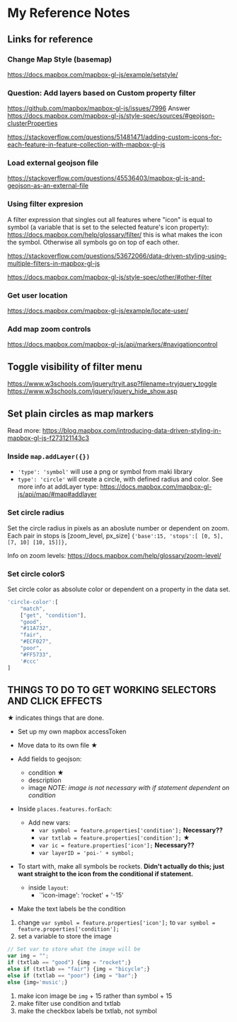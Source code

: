 # My Reference Notes

## Links for reference

### Change Map Style (basemap)

<https://docs.mapbox.com/mapbox-gl-js/example/setstyle/>

### Question: Add layers based on Custom property filter

<https://github.com/mapbox/mapbox-gl-js/issues/7996>
Answer
<https://docs.mapbox.com/mapbox-gl-js/style-spec/sources/#geojson-clusterProperties>

<https://stackoverflow.com/questions/51481471/adding-custom-icons-for-each-feature-in-feature-collection-with-mapbox-gl-js>

### Load external geojson file

<https://stackoverflow.com/questions/45536403/mapbox-gl-js-and-geojson-as-an-external-file>

### Using filter expresion

A filter expression that singles out all features where "icon" is equal to symbol (a variable that is set to the selected feature's icon property):
<https://docs.mapbox.com/help/glossary/filter/>
this is what makes the icon the symbol. Otherwise all symbols go on top of each other.

<https://stackoverflow.com/questions/53672066/data-driven-styling-using-multiple-filters-in-mapbox-gl-js>

<https://docs.mapbox.com/mapbox-gl-js/style-spec/other/#other-filter>


### Get user location
<https://docs.mapbox.com/mapbox-gl-js/example/locate-user/>

### Add map zoom controls
<https://docs.mapbox.com/mapbox-gl-js/api/markers/#navigationcontrol>

## Toggle visibility of filter menu
<https://www.w3schools.com/jquery/tryit.asp?filename=tryjquery_toggle>
<https://www.w3schools.com/jquery/jquery_hide_show.asp>

## Set plain circles as map markers

Read more: <https://blog.mapbox.com/introducing-data-driven-styling-in-mapbox-gl-js-f273121143c3>

### Inside  `map.addLayer({})`

* `'type': 'symbol'` will use a png or symbol from maki library
* `type': 'circle'` will create a circle, with defined radius and color.
See more info at addLayer type: <https://docs.mapbox.com/mapbox-gl-js/api/map/#map#addlayer>

### Set circle radius

Set the circle radius in pixels as an aboslute number or dependent on zoom. Each pair in stops is [zoom_level, px_size] `{'base':15, 'stops':[ [0, 5], [7, 10] [10, 15]]},`

Info on zoom levels: <https://docs.mapbox.com/help/glossary/zoom-level/>

### Set circle colorS

Set circle color as absolute color or dependent on a property in the data set.

```javascript
'circle-color':[
    "match",
    ["get", "condition"],
    "good",
    "#11A732",
    "fair",
    "#ECF027",
    "poor",
    "#FF5733",
    '#ccc'
]
```

## THINGS TO DO TO GET WORKING SELECTORS AND CLICK EFFECTS

&#9733; indicates things that are done.

* Set up my own mapbox accessToken

* Move data to its own file  &#9733;

* Add fields to geojson:
  * condition   &#9733;
  * description
  * image *NOTE: image is not necessary with if statement dependent on condition*

* Inside `places.features.forEach`:
  * Add new vars:
    * `var symbol = feature.properties['condition'];` **Necessary??**
    * `var txtlab = feature.properties['condition'];`  &#9733;
    * `var ic = feature.properties['icon'];`  **Necessary??**
    * `var layerID = 'poi-' + symbol;`

* To start with, make all symbols be rockets.  **Didn't actually do this; just want straight to the icon from the conditional if statement.**
  * inside `layout`:
    * `'icon-image': 'rocket' + '-15'
  

* Make the text labels be the condition


1. change `var symbol = feature.properties['icon'];` to `var symbol = feature.properties['condition'];`
1. set a variable to store the image

```javascript
// Set var to store what the image will be
var img = "";
if (txtlab == "good") {img = "rocket";}
else if (txtlab == "fair") {img = "bicycle";}
else if (txtlab == "poor") {img = "bar";}
else {img='music';}
```

1. make icon image be `img` + 15 rather than symbol + 15
1. make filter use condition and txtlab
1. make the checkbox labels be txtlab, not symbol


